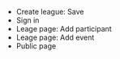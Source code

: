 * Create league: Save
* Sign in
* Leage page: Add participant
* Leage page: Add event
* Public page
